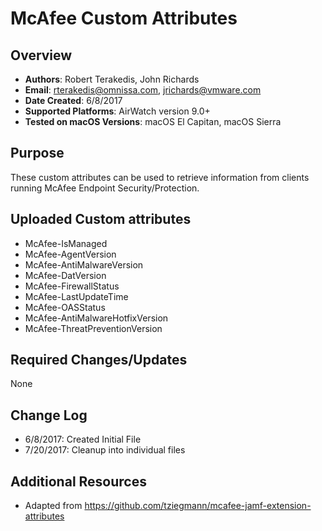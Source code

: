 # McAfee Custom Attributes

## Overview
- **Authors**: Robert Terakedis, John Richards
- **Email**: rterakedis@omnissa.com, jrichards@vmware.com
- **Date Created**: 6/8/2017
- **Supported Platforms**: AirWatch version 9.0+
- **Tested on macOS Versions**: macOS El Capitan, macOS Sierra

## Purpose
<!-- Summary Start -->
These custom attributes can be used to retrieve information from clients running McAfee Endpoint Security/Protection.
<!-- Summary End -->

## Uploaded Custom attributes
* McAfee-IsManaged
* McAfee-AgentVersion
* McAfee-AntiMalwareVersion
* McAfee-DatVersion
* McAfee-FirewallStatus
* McAfee-LastUpdateTime
* McAfee-OASStatus
* McAfee-AntiMalwareHotfixVersion
* McAfee-ThreatPreventionVersion

## Required Changes/Updates
None

## Change Log
- 6/8/2017: Created Initial File
- 7/20/2017: Cleanup into individual files


## Additional Resources
- Adapted from https://github.com/tziegmann/mcafee-jamf-extension-attributes
